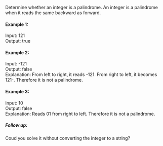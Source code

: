 Determine whether an integer is a palindrome. An integer is a palindrome when it reads the same backward as forward.

#### Example 1:

Input: 121  
Output: true

#### Example 2:

Input: -121  
Output: false  
Explanation: From left to right, it reads -121. From right to left, it becomes 121-. Therefore it is not a palindrome.

#### Example 3:

Input: 10  
Output: false  
Explanation: Reads 01 from right to left. Therefore it is not a palindrome.

##### Follow up:
Coud you solve it without converting the integer to a string?
